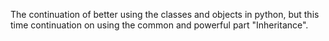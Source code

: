 The continuation of better using the classes and objects in python, but this time continuation on using the common and powerful part "Inheritance".
